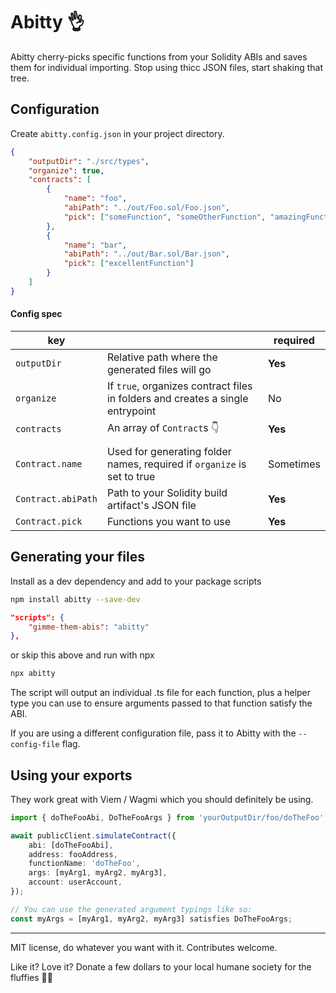 # Abitty 👌

Abitty cherry-picks specific functions from your Solidity ABIs and saves them for individual importing. Stop using thicc JSON files, start shaking that tree.

## Configuration

Create `abitty.config.json` in your project directory.

```json
{
    "outputDir": "./src/types",
    "organize": true,
    "contracts": [
        {
            "name": "foo",
            "abiPath": "../out/Foo.sol/Foo.json",
            "pick": ["someFunction", "someOtherFunction", "amazingFunction"]
        },
        {
            "name": "bar",
            "abiPath": "../out/Bar.sol/Bar.json",
            "pick": ["excellentFunction"]
        }
    ]
}
```

#### Config spec

| key                |                                                                                | required  |
| ------------------ | ------------------------------------------------------------------------------ | --------- |
| `outputDir`        | Relative path where the generated files will go                                | **Yes**   |
| `organize`         | If `true`, organizes contract files in folders and creates a single entrypoint | No        |
| `contracts`        | An array of `Contract`s 👇                                                     | **Yes**   |
|                    |
| `Contract.name`    | Used for generating folder names, required if `organize` is set to true        | Sometimes |
| `Contract.abiPath` | Path to your Solidity build artifact's JSON file                               | **Yes**   |
| `Contract.pick`    | Functions you want to use                                                      | **Yes**   |

## Generating your files

Install as a dev dependency and add to your package scripts

```sh
npm install abitty --save-dev
```

```json
"scripts": {
    "gimme-them-abis": "abitty"
},
```

or skip this above and run with npx

```sh
npx abitty
```

The script will output an individual .ts file for each function, plus a helper type you can use to ensure arguments passed to that function satisfy the ABI.

If you are using a different configuration file, pass it to Abitty with the `--config-file` flag.

## Using your exports

They work great with Viem / Wagmi which you should definitely be using.

```ts
import { doTheFooAbi, DoTheFooArgs } from 'yourOutputDir/foo/doTheFoo';

await publicClient.simulateContract({
    abi: [doTheFooAbi],
    address: fooAddress,
    functionName: 'doTheFoo',
    args: [myArg1, myArg2, myArg3],
    account: userAccount,
});

// You can use the generated argument typings like so:
const myArgs = [myArg1, myArg2, myArg3] satisfies DoTheFooArgs;
```

---

MIT license, do whatever you want with it. Contributes welcome.

Like it? Love it? Donate a few dollars to your local humane society for the fluffies 🐶🐱
